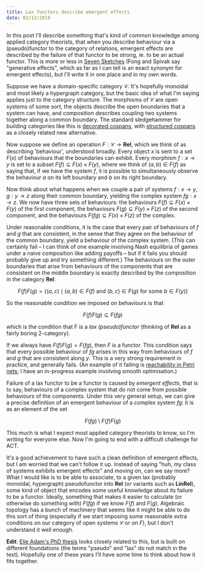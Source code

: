 ```yaml
---
title: Lax functors describe emergent effects
date: 02/12/2019
---
```


In this post I'll describe something that's kind of common knowledge among applied category theorists, that when you describe behaviour via a (pseudo)functor to the category of relations, emergent effects are described by the failure of that functor to be strong, ie. to be an actual functor. This is more or less in [Seven Sketches](https://arxiv.org/abs/1803.05316) (Fong and Spivak say "generative effects", which as far as I can tell is an exact synonym for emergent effects), but I'll write it in one place and in my own words.

Suppose we have a domain-specific category $\mathcal C$. It's hopefully monoidal and most likely a hypergraph category, but the basic idea of what I'm saying applies just to the category structure. The morphisms of $\mathcal C$ are open systems of some sort, the objects describe the open boundaries that a system can have, and composition describes coupling two systems together along a common boundary. The standard sledgehammer for building categories like this is [decorated cospans](https://arxiv.org/abs/1502.00872), with [structured cospans](https://arxiv.org/abs/1911.04630) as a closely related new alternative.

Now suppose we define an operation $F : \mathcal C \to \mathbf{Rel}$, which we think of as describing 'behaviour', understood broadly. Every object $x$ is sent to a set $F (x)$ of behaviours that the boundaries can exhibit. Every morphism $f : x \to y$ is set to a subset $F (f) \subseteq F (x) \times F (y)$, where we think of $(a, b) \in F (f)$ as saying that, if we have the system $f$, it is possible to simultaneously observe the behaviour $a$ on its left boundary and $b$ on its right boundary.

Now think about what happens when we couple a pair of systems $f : x \to y$, $g : y \to z$ along their common boundary, yielding the complex system $fg : x \to z$. We now have three sets of behaviours: the behaviours $F (f) \subseteq F (x) \times F (y)$ of the first component, the behaviours $F (g) \subseteq F (y) \times F (z)$ of the second component, and the behaviours $F (fg) \subseteq F (x) \times F (z)$ of the complex.

Under reasonable conditions, it is the case that every pair of behaviours of $f$ and $g$ that are consistent, in the sense that they agree on the behaviour of the common boundary, yield a behaviour of the complex system. (This can certainly fail – I can think of one example involving Nash equilibria of games under a naive composition like adding payoffs – but if it fails you should probably give up and try something different.) The behaviours on the outer boundaries that arise from behaviours of the components that are consistent on the middle boundary is exactly described by the composition in the category $\mathbf{Rel}$:

$$ F (f) F (g) = \{ (a, c) \mid (a, b) \in F (f) \text{ and } (b, c) \in F (g) \text{ for some } b \in F (y) \} $$

So the reasonable condition we imposed on behaviours is that

$$ F (f) F (g) \subseteq F (fg) $$

which is the condition that F is a *lax (pseudo)functor* (thinking of $\mathbf{Rel}$ as a fairly boring 2-category).

If we always have $F (f) F (g) = F (fg)$, then $F$ is a functor. This condition says that every possible behaviour of $fg$ arises in this way from behaviours of $f$ and $g$ that are consistent along $y$. This is a very strong requirement in practice, and generally fails. (An example of it failing is [reachability in Petri nets](https://arxiv.org/abs/1808.05415); I have an in-progress example involving smooth optimisation.)

Failure of a lax functor to be a functor is caused by *emergent effects*, that is to say, behaviours of a complex system that do not come from possible behaviours of the components. Under this very general setup, we can give a precise definition of an emergent behaviour of a complex system $fg$: it is as an element of the set

$$ F (fg) \setminus F (f) F (g) $$

This much is what I expect most applied category theorists to know, so I'm writing for everyone else. Now I'm going to end with a difficult challenge for ACT.

It's a good achievement to have such a clean definition of emergent effects, but I am worried that we can't follow it up. Instead of saying "huh, my class of systems exhibits emergent effects" and moving on, can we say more? What I would like is to be able to associate, to a given lax (probably monoidal, hypergraph) pseudofunctor into $\mathbf{Rel}$ (or variants such as $\mathbf{LinRel}$), some kind of object that encodes some useful knowledge about its failure to be a functor. Ideally, something that makes it easier to calculate (or otherwise do something with) $F (fg)$ if we know $F (f)$ and $F (g)$. Algebraic topology has a bunch of machinery that seems like it might be able to do this sort of thing (especially if we start imposing some reasonable extra conditions on our category of open systems $\mathcal C$ or on $F$), but I don't understand it well enough.

**Edit**: [Elie Adam's PhD thesis](https://elieadam.com/eadam_PhDThesis.pdf) looks closely related to this, but is built on different foundations (the terms "pseudo" and "lax" do not match in the text). Hopefully one of these years I'll have some time to think about how it fits together.
